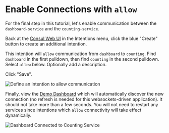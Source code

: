 # Enable Connections with `allow`

For the final step in this tutorial, let's enable communication between the `dashboard-service` and the `counting-service`.

Back at the [Consul Web UI](https://[[HOST_SUBDOMAIN]]-8500-[[KATACODA_HOST]].environments.katacoda.com/) in the Intentions menu, click the blue "Create" button to create an additional intention.

This intention will `allow` communication from `dashboard` to `counting`. Find `dashboard` in the first pulldown, then find `counting` in the second pulldown. Select `allow` below. Optionally add a description.

Click "Save".

<img src="https://s3-us-west-1.amazonaws.com/education-yh/consul-connect/images/4-1-intention-allow.png" alt="Define an intention to allow communication" title="Define an intention to allow communication">

Finally, view the [Demo Dashboard](https://[[HOST_SUBDOMAIN]]-9002-[[KATACODA_HOST]].environments.katacoda.com/) which will automatically discover the new connection (no refresh is needed for this websockets-driven application). It should not take more than a few seconds. You will not need to restart any services since intentions which `allow` connectivity will take effect dynamically.

<img src="https://s3-us-west-1.amazonaws.com/education-yh/consul-connect/images/4-2-dashboard-connected.png" alt="Dashboard Connected to Counting Service" title="Dashboard Connected to Counting Service">
